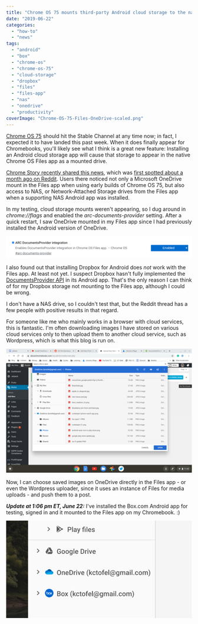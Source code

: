 ```yaml
---
title: "Chrome OS 75 mounts third-party Android cloud storage to the native Files app on Chromebooks"
date: "2019-06-22"
categories: 
  - "how-to"
  - "news"
tags: 
  - "android"
  - "box"
  - "chrome-os"
  - "chrome-os-75"
  - "cloud-storage"
  - "dropbox"
  - "files"
  - "files-app"
  - "nas"
  - "onedrive"
  - "productivity"
coverImage: "Chrome-OS-75-Files-OneDrive-scaled.png"
---
```


[Chrome OS 75](https://www.aboutchromebooks.com/tag/chrome-os-75/) should hit the Stable Channel at any time now; in fact, I expected it to have landed this past week. When it does finally appear for Chromebooks, you'll likely see what I think is a great new feature: Installing an Android cloud storage app will cause that storage to appear in the native Chrome OS Files app as a mounted drive.

[Chrome Story recently shared this news](https://www.chromestory.com/2019/06/onedrive-chrome-os-files-app/), which was [first spotted about a month ago on Reddit](https://www.reddit.com/r/chromeos/comments/bkec6d/ds_file_synology_navigation_added_to_files_app/). Users there noticed not only a Microsoft OneDrive mount in the Files app when using early builds of Chrome OS 75, but also access to NAS, or Network-Attached Storage drives from the Files app when a supporting NAS Android app was installed.

In my testing, cloud storage mounts weren't appearing, so I dug around in _chrome://flags_ and enabled the _arc-documents-provider_ setting. After a quick restart, I saw OneDrive mounted in my Files app since I had previously installed the Android version of OneDrive.

![](images/DocumentsProvider-flag-Chrome-OS-75-1024x121.png)

I also found out that installing Dropbox for Android does _not_ work with the Files app. At least not yet. I suspect Dropbox hasn't fully implemented the [DocumentsProvider API](https://developer.android.com/reference/android/provider/DocumentsProvider) in its Android app. That's the only reason I can think of for my Dropbox storage not mounting to the Files app, although I could be wrong.

I don't have a NAS drive, so I couldn't test that, but the Reddit thread has a few people with positive results in that regard.

For someone like me who mainly works in a browser with cloud services, this is fantastic. I'm often downloading images I have stored on various cloud services only to then upload them to another cloud service, such as Wordpress, which is what this blog is run on.

![](images/Wordpress-upload-from-OneDrive-1024x682.png)

Now, I can choose saved images on OneDrive directly in the Files app - or even the Wordpress uploader, since it uses an instance of Files for media uploads - and push them to a post.

**_Update at 1:06 pm ET, June 22:_** I've installed the Box.com Android app for testing, signed in and it mounted to the Files app on my Chromebook. :)

![](images/Screenshot-2019-06-22-at-1.05.01-PM.png)
